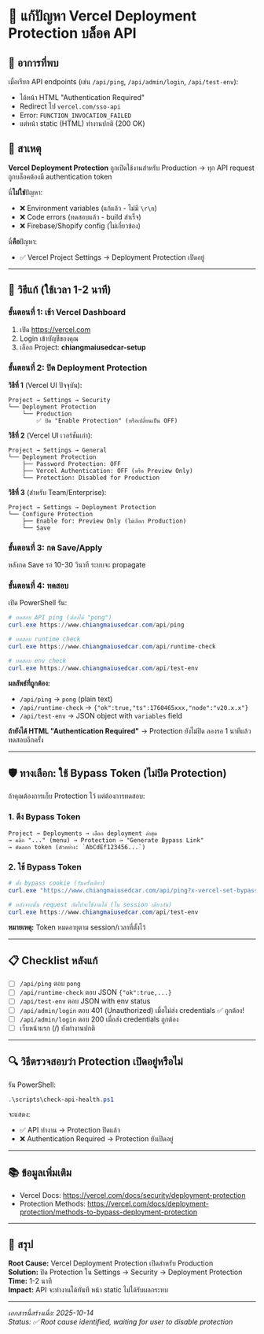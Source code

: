 # 🔐 แก้ปัญหา Vercel Deployment Protection บล็อค API

## 🚨 อาการที่พบ

เมื่อเรียก API endpoints (เช่น `/api/ping`, `/api/admin/login`, `/api/test-env`):
- ได้หน้า HTML "Authentication Required" 
- Redirect ไป `vercel.com/sso-api`
- Error: `FUNCTION_INVOCATION_FAILED`
- แต่หน้า static (HTML) ทำงานปกติ (200 OK)

## 🎯 สาเหตุ

**Vercel Deployment Protection** ถูกเปิดใช้งานสำหรับ Production → ทุก API request ถูกบล็อคต้องมี authentication token

นี่**ไม่ใช่**ปัญหา:
- ❌ Environment variables (แก้แล้ว - ไม่มี `\r\n`)
- ❌ Code errors (ทดสอบแล้ว - build สำเร็จ)
- ❌ Firebase/Shopify config (ไม่เกี่ยวข้อง)

นี่**คือ**ปัญหา:
- ✅ Vercel Project Settings → Deployment Protection เปิดอยู่

---

## 🔧 วิธีแก้ (ใช้เวลา 1-2 นาที)

### ขั้นตอนที่ 1: เข้า Vercel Dashboard

1. เปิด https://vercel.com
2. Login เข้าบัญชีของคุณ
3. เลือก Project: **chiangmaiusedcar-setup**

### ขั้นตอนที่ 2: ปิด Deployment Protection

**วิธีที่ 1** (Vercel UI ปัจจุบัน):
```
Project → Settings → Security
└── Deployment Protection
    └── Production
        ✅ ปิด "Enable Protection" (หรือเปลี่ยนเป็น OFF)
```

**วิธีที่ 2** (Vercel UI เวอร์ชันเก่า):
```
Project → Settings → General
└── Deployment Protection
    ├── Password Protection: OFF
    ├── Vercel Authentication: OFF (หรือ Preview Only)
    └── Protection: Disabled for Production
```

**วิธีที่ 3** (สำหรับ Team/Enterprise):
```
Project → Settings → Deployment Protection
└── Configure Protection
    ├── Enable for: Preview Only (ไม่เลือก Production)
    └── Save
```

### ขั้นตอนที่ 3: กด Save/Apply

หลังกด Save รอ 10-30 วินาที ระบบจะ propagate

### ขั้นตอนที่ 4: ทดสอบ

เปิด PowerShell รัน:

```powershell
# ทดสอบ API ping (ต้องได้ "pong")
curl.exe https://www.chiangmaiusedcar.com/api/ping

# ทดสอบ runtime check
curl.exe https://www.chiangmaiusedcar.com/api/runtime-check

# ทดสอบ env check
curl.exe https://www.chiangmaiusedcar.com/api/test-env
```

**ผลลัพธ์ที่ถูกต้อง:**
- `/api/ping` → `pong` (plain text)
- `/api/runtime-check` → `{"ok":true,"ts":1760465xxx,"node":"v20.x.x"}`
- `/api/test-env` → JSON object with `variables` field

**ถ้ายังได้ HTML "Authentication Required"** → Protection ยังไม่ปิด ลองรอ 1 นาทีแล้วทดสอบอีกครั้ง

---

## 🛡️ ทางเลือก: ใช้ Bypass Token (ไม่ปิด Protection)

ถ้าคุณต้องการเก็บ Protection ไว้ แต่ต้องการทดสอบ:

### 1. ดึง Bypass Token

```
Project → Deployments → เลือก deployment ล่าสุด
→ คลิก "..." (menu) → Protection → "Generate Bypass Link"
→ คัดลอก token (ตัวอย่าง: `AbCdEf123456...`)
```

### 2. ใช้ Bypass Token

```powershell
# ตั้ง bypass cookie (รันครั้งเดียว)
curl.exe "https://www.chiangmaiusedcar.com/api/ping?x-vercel-set-bypass-cookie=true&x-vercel-protection-bypass=YOUR_TOKEN_HERE"

# หลังจากนั้น request ถัดไปจะใช้งานได้ (ใน session เดียวกัน)
curl.exe https://www.chiangmaiusedcar.com/api/test-env
```

**หมายเหตุ:** Token หมดอายุตาม session/เวลาที่ตั้งไว้

---

## 📋 Checklist หลังแก้

- [ ] `/api/ping` ตอบ `pong`
- [ ] `/api/runtime-check` ตอบ JSON `{"ok":true,...}`
- [ ] `/api/test-env` ตอบ JSON with env status
- [ ] `/api/admin/login` ตอบ 401 (Unauthorized) เมื่อไม่ส่ง credentials ✅ ถูกต้อง!
- [ ] `/api/admin/login` ตอบ 200 เมื่อส่ง credentials ถูกต้อง
- [ ] เว็บหน้าแรก (/) ยังทำงานปกติ

---

## 🔍 วิธีตรวจสอบว่า Protection เปิดอยู่หรือไม่

รัน PowerShell:

```powershell
.\scripts\check-api-health.ps1
```

จะแสดง:
- ✅ API ทำงาน → Protection ปิดแล้ว
- ❌ Authentication Required → Protection ยังเปิดอยู่

---

## 📚 ข้อมูลเพิ่มเติม

- Vercel Docs: https://vercel.com/docs/security/deployment-protection
- Protection Methods: https://vercel.com/docs/deployment-protection/methods-to-bypass-deployment-protection

---

## 🎯 สรุป

**Root Cause:** Vercel Deployment Protection เปิดสำหรับ Production  
**Solution:** ปิด Protection ใน Settings → Security → Deployment Protection  
**Time:** 1-2 นาที  
**Impact:** API จะทำงานได้ทันที หน้า static ไม่ได้รับผลกระทบ  

---

*เอกสารนี้สร้างเมื่อ: 2025-10-14*  
*Status: ✅ Root cause identified, waiting for user to disable protection*
